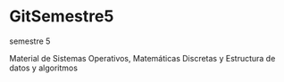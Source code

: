 # GitSemestre5
semestre 5

Material de Sistemas Operativos, Matemáticas Discretas y Estructura de datos y algoritmos
